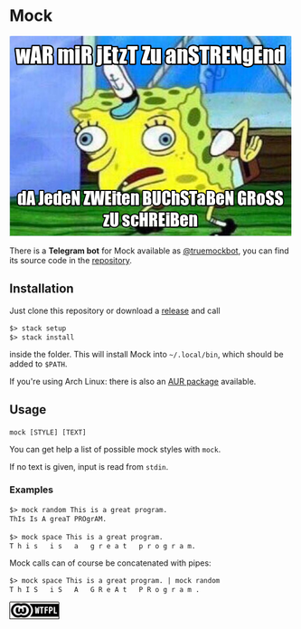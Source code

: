 # Mock

![wAR miR jEtzT Zu anSTRENgEnd dA JedeN ZWEiten BUChSTaBeN GRoSS zU scHREiBen](mock.png)

There is a **Telegram bot** for Mock available as [@truemockbot](https://t.me/truemockbot), you can find its source code in the [repository](https://git.eisfunke.com/software/mock-telegram-bot).

## Installation

Just clone this repository or download a [release](https://git.eisfunke.com/software/mock/releases) and call

```
$> stack setup
$> stack install
```

inside the folder. This will install Mock into `~/.local/bin`, which should be added to `$PATH`.

If you're using Arch Linux: there is also an [AUR package](https://aur.archlinux.org/packages/haskell-mock/) available.


## Usage

`mock [STYLE] [TEXT]`

You can get help a list of possible mock styles with `mock`.

If no text is given, input is read from `stdin`.

### Examples

```
$> mock random This is a great program.
ThIs Is A greaT PROgrAM.

$> mock space This is a great program.
T h i s   i s   a   g r e a t   p r o g r a m.
```

Mock calls can of course be concatenated with pipes:

```
$> mock space This is a great program. | mock random
T h I S   i S   A   G R e A t   P R o g r a m .
```


[![WTFPL-Badge](wtfpl.png)](http://www.wtfpl.net)
